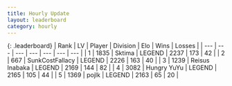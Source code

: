 ```yaml
---
title: Hourly Update
layout: leaderboard
category: hourly
---
```


{: .leaderboard}
| Rank | LV | Player | Division | Elo | Wins | Losses |
| --- | --- | --- | --- | --- | --- | --- |
| <span data-change="0">1</span> | 1835 | <span title="ID: 353063">Sktima</span> | LEGEND | <span data-change="0">2237</span> | <span data-change="0">173</span> | <span data-change="0">42</span> |
| <span data-change="0">2</span> | 667 | <span title="ID: 402846">SunkCostFallacy</span> | LEGEND | <span data-change="0">2226</span> | <span data-change="0">163</span> | <span data-change="0">40</span> |
| <span data-change="0">3</span> | 1239 | <span title="ID: 451068">Reisus Inabaka</span> | LEGEND | <span data-change="0">2169</span> | <span data-change="0">144</span> | <span data-change="0">82</span> |
| <span data-change="1">4</span> | 3082 | <span title="ID: 164871">Hungry YuYu</span> | LEGEND | <span data-change="3">2165</span> | <span data-change="1">105</span> | <span data-change="0">44</span> |
| <span data-change="-1">5</span> | 1369 | <span title="ID: 4783">pojlk</span> | LEGEND | <span data-change="0">2163</span> | <span data-change="0">65</span> | <span data-change="0">20</span> |